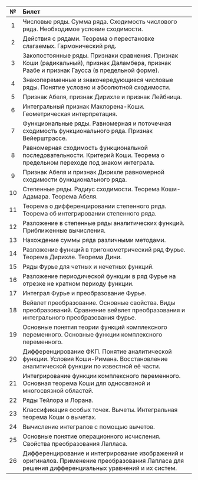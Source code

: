 | № |  Билет |
|:-:|:--|
|1|Числовые ряды. Сумма ряда. Сходимость числового ряда. Необходимое условие сходимости.|
|2|Действия с рядами. Теорема о перестановке слагаемых. Гармонический ряд.|
|3|Закопостоянные ряды. Признаки сравнения. Признак Коши (радикальный), признак Даламбера, признак Раабе и признак Гаусса (в предельной форме).|
|4|Знакопеременные и знакочередующиеся числовые ряды. Понятие условно и абсолютной сходимости.|
|5|Признак Абеля, признак Дирихле и признак Лейбница.|
|6|Интегральный признак Маклорена-Коши. Геометрическая интерпретация.|
|7|Функциональные ряды. Равномерная и поточечная сходимость функционального ряда. Признак Вейерштрассе.|
|8|Равномерная сходимость функциональной последовательности. Критерий Коши. Теорема о предельном переходе под знаком интеграла.|
|9|Признак Абеля и признак Дирихле равномерной сходимости функционального ряда.|
|10|Степенные ряды. Радиус сходимости. Теорема Коши-Адамара. Теорема Абеля.|
|11|Теорема о дифференцировании степенного ряда. Теорема об интегрировании степенного ряда.|
|12|Разложение в степенные ряды аналитических функций. Приближенные вычисления.|
|13|Нахождение суммы ряда различными методами.|
|14|Разложение функций в тригонометрический ряд Фурье. Теорема Дирихле. Теорема Дини.|
|15|Ряды Фурье для четных и нечетных функций.|
|16|Разложение периодической функции в ряд Фурье на отрезке не кратном периоду функции.|
|17|Интеграл Фурье и преобразование Фурье.|
|18|Вейвлет преобразование. Основные свойства. Виды преобразований. Сравнение вейвлет преобразования и интегрального преобразования Фурье.|
|19|Основные понятия теории функций комплексного переменного. Основные функции комплексного переменного.|
|20|Дифференцирование ФКП. Понятие аналитической функции. Условия Коши-Римана. Восстановление аналитической функции по известной её части.|
|21|Интегрирование функции комплексного переменного. Основная теорема Коши для односвязной и многосвязной областей.|
|22|Ряды Тейлора и Лорана.|
|23|Классификация особых точек. Вычеты. Интегральная теорема Коши о вычетах.|
|24|Вычисление интегралов с помощью вычетов.|
|25|Основные понятие операционного исчисления. Свойства преобразования Лапласа.|
|26|Дифференцирование и интегрирование изображений и оригиналов. Применение преобразования Лапласа для решения дифференциальных уравнений и их систем.|
